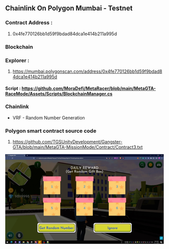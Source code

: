 ## Chainlink On Polygon Mumbai - Testnet

### Contract Address : 
1) 0x4fe770126bb1d59f9bdad84dca1e414b211a995d

### Blockchain
### Explorer : 
1) https://mumbai.polygonscan.com/address/0x4fe770126bb1d59f9bdad84dca1e414b211a995d

#### Script : https://github.com/MoraDefi/MetaRacer/blob/main/MetaGTA-RaceMode/Assets/Scripts/BlockchainManager.cs

### Chainlink 
* VRF - Random Number Generation


### Polygon smart contract source code
1) https://github.com/TGSUnityDevelopment/Gangster-GTA/blob/main/MetaGTA-MissionMode/Contract/Contract3.txt

![Use](/Images/Gang1.jpg)
